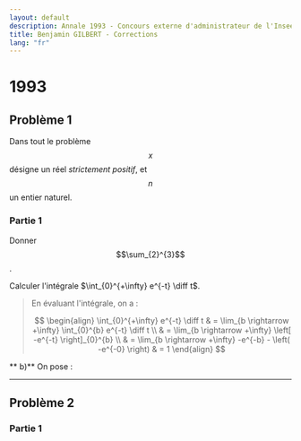 ```yaml
---
layout: default
description: Annale 1993 - Concours externe d'administrateur de l'Insee
title: Benjamin GILBERT - Corrections
lang: "fr"
---
```


# 1993

## Problème 1

Dans tout le problème $$x$$ désigne un réel _strictement positif_, et $$n$$ un entier naturel.

### Partie 1

Donner $$\sum_{2}^{3}$$.

Calculer l'intégrale $\int_{0}^{+\infty} e^{-t} \diff t$. 

<blockquote>
En évaluant l'intégrale, on a :

$$
\begin{align}
    \int_{0}^{+\infty} e^{-t} \diff t & = \lim_{b \rightarrow +\infty} \int_{0}^{b} e^{-t} \diff t \\
    & = \lim_{b \rightarrow +\infty} \left[ -e^{-t} \right]_{0}^{b} \\
    & = \lim_{b \rightarrow +\infty} -e^{-b} - \left( -e^{-0} \right)
    & = 1
\end{align}
$$

</blockquote>

**   b)** On pose :



---

## Problème 2

### Partie 1

